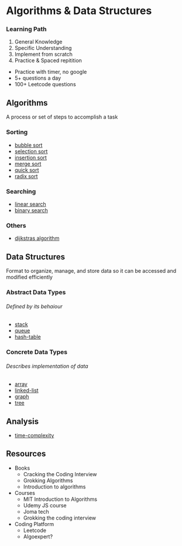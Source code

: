 # Algorithms & Data Structures

### Learning Path
1. General Knowledge 
2. Specific Understanding 
3. Implement from scratch
4. Practice & Spaced repitition 
- Practice with timer, no google
- 5+ questions a day
- 100+ Leetcode questions

## Algorithms
A process or set of steps to accomplish a task

### Sorting
- [bubble sort](algorithms/bubble-sort.md)
- [selection sort](algorithms/selection-sort.md)
- [insertion sort](algorithms/insertion-sort.md)
- [merge sort](algorithms/merge-sort.md)
- [quick sort](algorithms/quick-sort.md)
- [radix sort](algorithms/radix-sort.md)

### Searching
- [linear search](algorithms/linear-search.md)
- [binary search](algorithms/binary-search.md)

### Others
- [dijkstras algorithm](algorithms/dijkstras-algorithm.md)

## Data Structures
Format to organize, manage, and store data so it can be accessed and modified efficiently

### Abstract Data Types
###### Defined by its behaiour
- [stack](data-structures/stack.md)
- [queue](data-structures/queue.md)
- [hash-table](data-structures/hash-table.md)

### Concrete Data Types
###### Describes implementation of data
- [array](data-structures/array.md)
- [linked-list](linked-list.md)
- [graph](data-structures/graph.md)
- [tree](data-structures/tree.md)

## Analysis
- [time-complexity](time-complexity.md)

## Resources
- Books
	- Cracking the Coding Interview
	- Grokking Algorithms
	- Introduction to algorithms
- Courses 
	- MIT Introduction to Algorithms 
	- Udemy JS course
	- Joma tech
	- Grokking the coding interview
- Coding Platform
	- Leetcode
	- Algoexpert?
